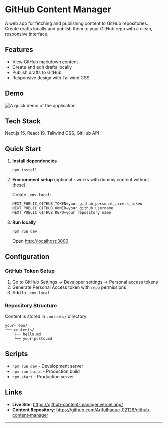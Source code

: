 # GitHub Content Manager

A web app for fetching and publishing content to GitHub repositories. Create drafts locally and publish them to your GitHub repo with a clean, responsive interface.

## Features

- View GitHub markdown content
- Create and edit drafts locally
- Publish drafts to GitHub
- Responsive design with Tailwind CSS

## Demo

![A quick demo of the application](./github-content-manager.gif)

## Tech Stack

Next.js 15, React 19, Tailwind CSS, GitHub API

## Quick Start

1. **Install dependencies**
   ```bash
   npm install
   ```

2. **Environment setup** (optional - works with dummy content without these)
   
   Create `.env.local`:
   ```env
   NEXT_PUBLIC_GITHUB_TOKEN=your_github_personal_access_token
   NEXT_PUBLIC_GITHUB_OWNER=your_github_username
   NEXT_PUBLIC_GITHUB_REPO=your_repository_name
   ```

3. **Run locally**
   ```bash
   npm run dev
   ```
   
   Open [http://localhost:3000](http://localhost:3000)

## Configuration

### GitHub Token Setup

1. Go to GitHub Settings → Developer settings → Personal access tokens
2. Generate Personal Access token with `repo` permissions
3. Add to `.env.local`

### Repository Structure

Content is stored in `contents/` directory:
```
your-repo/
└── contents/
    ├── hello.md
    └── your-posts.md
```

## Scripts

- `npm run dev` - Development server
- `npm run build` - Production build
- `npm start` - Production server

## Links

- **Live Site**: https://github-content-manager.vercel.app/
- **Content Repository**: https://github.com/Arifulhaque-02128/github-content-manager

---
